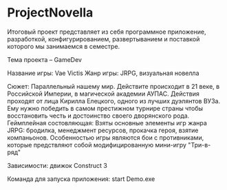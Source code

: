 # ProjectNovella
Итоговый проект представляет из себя программное приложение, разработкой, конфигурированием, развертыванием и поставкой которого мы занимаемся в семестре.

Тема проекта – GameDev

Название игры: Vae Victis
Жанр игры: JRPG, визуальная новелла
 
Сюжет: 
Параллельный нашему мир. Действите происходит в 21 веке, в Российской Империи, в магической академии АУПАС. Действия проходят от лица Кирилла Елецкого, одного из лучших дуэлянтов ВУЗа. Ему нужно победить в самом престижном турнире страны чтобы восстановить честь и достоинство своего дворянского рода.
Геймплейная состовляющая: 
Взяты основные элементы игр жанра JRPG: бродилка, менеджмент ресурсов, прокачка героя, взятие компаньонов. Особенностью игры являются бои с противниками, которые предствляют собой модифицированную мини-игру "Три-в-ряд"

Зависимости: движок Construct 3

Команда для запуска приложения: start Demo.exe
